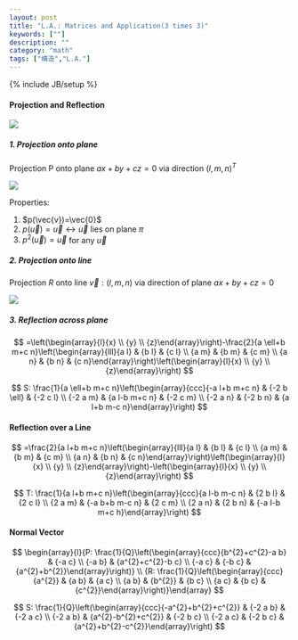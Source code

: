 ```yaml
---
layout: post
title: "L.A.: Matrices and Application(3 times 3)"
keywords: [""]
description: ""
category: "math"
tags: ["構造","L.A."]
---
```

{% include JB/setup %}


#### Projection and Reflection
<img src="{{IMAGE_PATH}}/math-structure-linear-algebra-3-3-matrix.png">

##### 1. Projection onto plane
Projection P onto plane $ax+by+cz=0$ via direction $(l,m,n)^T$

<img src="{{IMAGE_PATH}}/math-structure-linear-algorithm-3-3-matrix-and-application-projection.png" height="" width="" />

Properties:
1. $p(\vec{v})=\vec{0}$
2. $p(\vec{u})=\vec{u} \leftrightarrow \vec{u}$ lies on plane $\pi$
3. $p^2(\vec{u})=\vec{u}$ for any $\vec{u}$

##### 2. Projection  onto line
Projection $R$ onto line $\vec{v}:(l,m,n)$ via direction of plane $ax+by+cz=0$

<img src="{{IMAGE_PATH}}/math-structure-linear-algorithm-3-3-matrix-and-application-projection-onto-line.png" height="" width="" />


##### 3. Reflection across plane 


$$
=\left(\begin{array}{l}{x} \\ {y} \\ {z}\end{array}\right)-\frac{2}{a \ell+b m+c
n}\left(\begin{array}{lll}{a l} & {b l} & {c l} \\ {a m} & {b m} & {c m} \\ {a
n} & {b n} & {c n}\end{array}\right)\left(\begin{array}{l}{x} \\ {y} \\
{z}\end{array}\right)
$$

$$
S: \frac{1}{a \ell+b m+c n}\left(\begin{array}{ccc}{-a l+b m+c n} & {-2 b \ell}
& {-2 c l} \\ {-2 a m} & {a l-b m+c n} & {-2 c m} \\ {-2 a n} & {-2 b n} & {a
l+b m-c n}\end{array}\right)
$$

#### Reflection over a Line
$$
=\frac{2}{a l+b m+c n}\left(\begin{array}{lll}{a l} & {b l} & {c l} \\ {a m} &
{b m} & {c m} \\ {a n} & {b n} & {c
n}\end{array}\right)\left(\begin{array}{l}{x} \\ {y} \\
{z}\end{array}\right)-\left(\begin{array}{l}{x} \\ {y} \\ {z}\end{array}\right)
$$

$$
T: \frac{1}{a l+b m+c n}\left(\begin{array}{ccc}{a l-b m-c n} & {2 b l} & {2 c
l} \\ {2 a m} & {-a b+b m-c n} & {2 c m} \\ {2 a n} & {2 b n} & {-a l-b m+c
h}\end{array}\right)
$$

#### Normal Vector
$$
\begin{array}{l}{P: \frac{1}{Q}\left(\begin{array}{ccc}{b^{2}+c^{2}-a b} & {-a
c} \\ {-a b} & {a^{2}+c^{2}-b c} \\ {-a c} & {-b c} &
{a^{2}+b^{2}}\end{array}\right)} \\ {R:
\frac{1}{Q}\left(\begin{array}{ccc}{a^{2}} & {a b} & {a c} \\ {a b} & {b^{2}} &
{b c} \\ {a c} & {b c} & {c^{2}}\end{array}\right)}\end{array}
$$

$$
S: \frac{1}{Q}\left(\begin{array}{ccc}{-a^{2}+b^{2}+c^{2}} & {-2 a b} & {-2 a c}
\\ {-2 a b} & {a^{2}-b^{2}+c^{2}} & {-2 b c} \\ {-2 a c} & {-2 b c} &
{a^{2}+b^{2}-c^{2}}\end{array}\right)
$$





